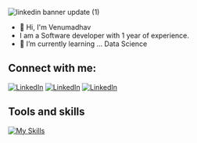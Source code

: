 ![linkedin banner update (1)](https://github.com/user-attachments/assets/495b5a20-6352-41a5-90b6-e1a5aa731929)

- 👋 Hi, I'm Venumadhav
-  I am a Software developer with 1 year of experience.
- 🌱 I’m currently learning ... Data Science



## Connect with me:
[![LinkedIn](https://img.shields.io/badge/LinkedIn-%230077B5.svg?logo=linkedin&logoColor=white)](https://www.linkedin.com/in/venumadhav07) 
[![LinkedIn](https://img.shields.io/badge/LinkedIn-%230077B5.svg?logo=kaggle&logoColor=white)](https://www.kaggle.com/venumadhav06) 
[![LinkedIn](https://img.shields.io/badge/LinkedIn-%230077B5.svg?logo=instagram&logoColor=white)](https://www.instagram.com/_venu_code_x_/) 




## Tools and skills
[![My Skills](https://skillicons.dev/icons?i=python,php,html,css,js,jquery,mysql,postgresql,git,flask&perline=5)](https://skillicons.dev)


